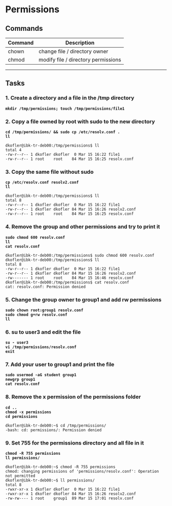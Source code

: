 # Permissions
## Commands
| Command | Description |
| ---| --- |
| chown | change file / directory owner |
| chmod | modify file / directory permissions |
---

## Tasks
### 1. Create a directory and a file in the /tmp directory
**`mkdir /tmp/permissions; touch /tmp/permissions/file1`**  

### 2. Copy a file owned by root with sudo to the new directory
**`cd /tmp/permissions/ && sudo cp /etc/resolv.conf .`**  
**`ll`**  
```
dkofler@ibk-tr-deb00:/tmp/permissions$ ll
total 4
-rw-r--r-- 1 dkofler dkofler  0 Mar 15 16:22 file1
-rw-r--r-- 1 root    root    84 Mar 15 16:25 resolv.conf
```
### 3. Copy the same file without sudo
**`cp /etc/resolv.conf resolv2.conf`**  
**`ll`**
```
dkofler@ibk-tr-deb00:/tmp/permissions$ ll
total 8
-rw-r--r-- 1 dkofler dkofler  0 Mar 15 16:22 file1
-rw-r--r-- 1 dkofler dkofler 84 Mar 15 16:26 resolv2.conf
-rw-r--r-- 1 root    root    84 Mar 15 16:25 resolv.conf
```
### 4. Remove the group and other permissions and try to print it
**`sudo chmod 600 resolv.conf`**  
**`ll`**  
**`cat resolv.conf`**
```
dkofler@ibk-tr-deb00:/tmp/permissions$ sudo chmod 600 resolv.conf
dkofler@ibk-tr-deb00:/tmp/permissions$ ll
total 8
-rw-r--r-- 1 dkofler dkofler  0 Mar 15 16:22 file1
-rw-r--r-- 1 dkofler dkofler 84 Mar 15 16:26 resolv2.conf
-rw------- 1 root    root    84 Mar 15 16:46 resolv.conf
dkofler@ibk-tr-deb00:/tmp/permissions$ cat resolv.conf 
cat: resolv.conf: Permission denied
```

### 5. Change the group owner to group1 and add rw permissions
**`sudo chown root:group1 resolv.conf`**  
**`sudo chmod g+rw resolv.conf`**  
**`ll`**

### 6. su to user3 and edit the file
**`su - user3`**  
**`vi /tmp/permissions/resolv.conf`**  
**`exit`**

### 7. Add your user to group1 and print the file
**`sudo usermod -aG student group1`**  
**`newgrp group1`**  
**`cat resolv.conf`**  

### 8. Remove the x permission of the permissions folder
**`cd ..`**  
**`chmod -x permissions`**  
**`cd permissions`**  
```
dkofler@ibk-tr-deb00:~$ cd /tmp/permissions/
-bash: cd: permissions/: Permission denied
```

### 9. Set 755 for the permissions directory and all file in it
**`chmod -R 755 permissions`**  
**`ll permissions/`**  
```
dkofler@ibk-tr-deb00:~$ chmod -R 755 permissions
chmod: changing permissions of 'permissions/resolv.conf': Operation not permitted
dkofler@ibk-tr-deb00:~$ ll permissions/
total 8
-rwxr-xr-x 1 dkofler dkofler  0 Mar 15 16:22 file1
-rwxr-xr-x 1 dkofler dkofler 84 Mar 15 16:26 resolv2.conf
-rw-rw---- 1 root    group1  89 Mar 15 17:01 resolv.conf
```